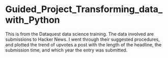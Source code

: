 # Guided_Project_Transforming_data_with_Python
This is from the Dataquest data science training. The data involved are submissions to Hacker News. I went through their suggested procedures, and plotted the trend of upvotes a post with the length of the headline, the submission time, and which year the entry was submitted.
